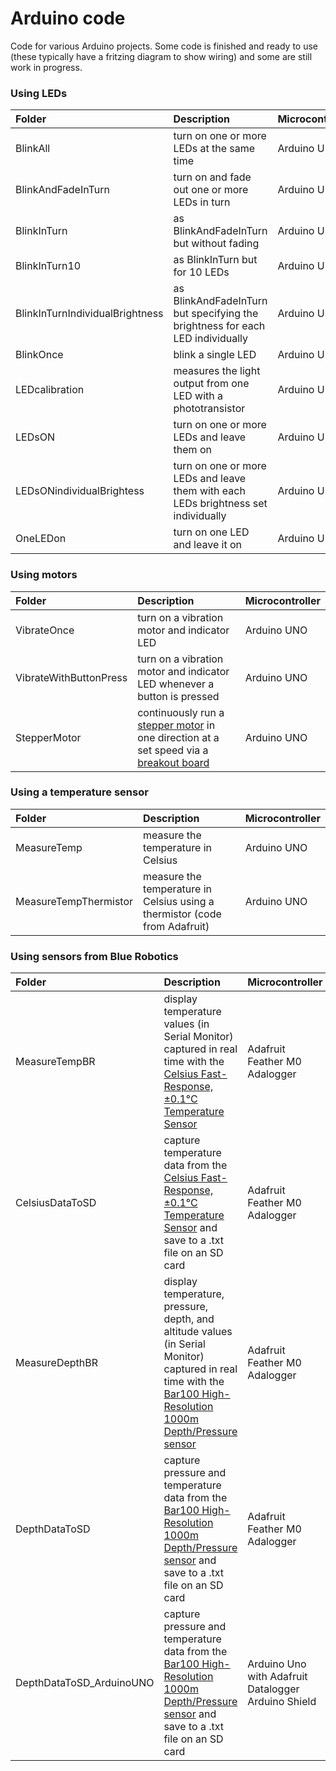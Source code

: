 # Arduino code
 Code for various Arduino projects. 
 Some code is finished and ready to use (these typically have a fritzing diagram to show wiring) and some are still work in progress. 
 
### Using LEDs
| Folder                            | Description  | Microcontroller |
|:----------------------------------|:-------------|:----------------|
| BlinkAll                          | turn on one or more LEDs at the same time | Arduino UNO |
| BlinkAndFadeInTurn                | turn on and fade out one or more LEDs in turn | Arduino UNO |
| BlinkInTurn                       | as BlinkAndFadeInTurn but without fading | Arduino UNO |
| BlinkInTurn10                     | as BlinkInTurn but for 10 LEDs | Arduino UNO |
| BlinkInTurnIndividualBrightness   | as BlinkAndFadeInTurn but specifying the brightness for each LED individually | Arduino UNO |
| BlinkOnce                         | blink a single LED | Arduino UNO |
| LEDcalibration                    | measures the light output from one LED with a phototransistor | Arduino UNO |
| LEDsON                            | turn on one or more LEDs and leave them on | Arduino UNO |
| LEDsONindividualBrightess         | turn on one or more LEDs and leave them with each LEDs brightness set individually| Arduino UNO |
| OneLEDon                          | turn on one LED and leave it on | Arduino UNO |

 ### Using motors
| Folder                 | Description  | Microcontroller |
|:-----------------------|:-------------|:----------------|
| VibrateOnce            | turn on a vibration motor and indicator LED | Arduino UNO |
| VibrateWithButtonPress | turn on a vibration motor and indicator LED whenever a button is pressed | Arduino UNO |
| StepperMotor           | continuously run a [stepper motor](https://www.adafruit.com/product/918) in one direction at a set speed via a [breakout board](https://www.adafruit.com/product/3297) | Arduino UNO |

### Using a temperature sensor
| Folder                 | Description  | Microcontroller |
|:-----------------------|:-------------|:----------------|
| MeasureTemp            | measure the temperature in Celsius | Arduino UNO |
| MeasureTempThermistor  | measure the temperature in Celsius using a thermistor (code from Adafruit) | Arduino UNO |

### Using sensors from Blue Robotics
| Folder                 | Description  | Microcontroller |
|:-----------------------|:-------------|:----------------|
| MeasureTempBR          | display temperature values (in Serial Monitor) captured in real time with the [Celsius Fast-Response, ±0.1°C Temperature Sensor](https://bluerobotics.com/store/sensors-sonars-cameras/sensors/celsius-sensor-r1/) | Adafruit Feather M0 Adalogger |
| CelsiusDataToSD        | capture temperature data from the [Celsius Fast-Response, ±0.1°C Temperature Sensor](https://bluerobotics.com/store/sensors-sonars-cameras/sensors/celsius-sensor-r1/) and save to a .txt file on an SD card | Adafruit Feather M0 Adalogger |
| MeasureDepthBR         | display temperature, pressure, depth, and altitude values (in Serial Monitor) captured in real time with the [Bar100 High-Resolution 1000m Depth/Pressure sensor](https://bluerobotics.com/store/sensors-sonars-cameras/sensors/bar100-sensor-r2-rp/) | Adafruit Feather M0 Adalogger |
| DepthDataToSD          | capture pressure and temperature data from the [Bar100 High-Resolution 1000m Depth/Pressure sensor](https://bluerobotics.com/store/sensors-sonars-cameras/sensors/bar100-sensor-r2-rp/) and save to a .txt file on an SD card | Adafruit Feather M0 Adalogger |
| DepthDataToSD_ArduinoUNO          | capture pressure and temperature data from the [Bar100 High-Resolution 1000m Depth/Pressure sensor](https://bluerobotics.com/store/sensors-sonars-cameras/sensors/bar100-sensor-r2-rp/) and save to a .txt file on an SD card | Arduino Uno with Adafruit Datalogger Arduino Shield|
